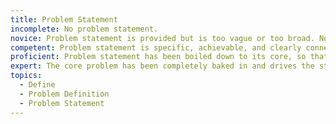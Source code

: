 ```yaml
---
title: Problem Statement
incomplete: No problem statement.
novice: Problem statement is provided but is too vague or too broad. Not framed as a clear problem or opportunity that could be addressed.
competent: Problem statement is specific, achievable, and clearly connects to the research findings and the solution.
proficient: Problem statement has been boiled down to its core, so that it almost seems obvious!
expert: The core problem has been completely baked in and drives the story of the design.
topics:
  - Define
  - Problem Definition
  - Problem Statement
---
```

